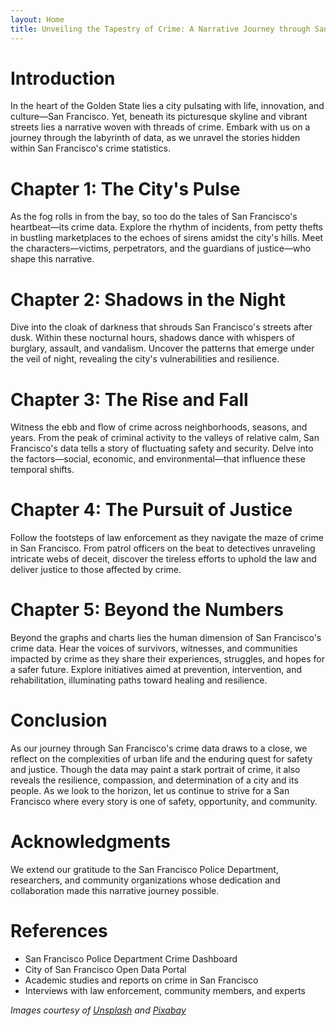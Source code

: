 ```yaml
---
layout: Home
title: Unveiling the Tapestry of Crime: A Narrative Journey through San Francisco's Data
---
```


# Introduction
In the heart of the Golden State lies a city pulsating with life, innovation, and culture—San Francisco. Yet, beneath its picturesque skyline and vibrant streets lies a narrative woven with threads of crime. Embark with us on a journey through the labyrinth of data, as we unravel the stories hidden within San Francisco's crime statistics.

# Chapter 1: The City's Pulse
As the fog rolls in from the bay, so too do the tales of San Francisco's heartbeat—its crime data. Explore the rhythm of incidents, from petty thefts in bustling marketplaces to the echoes of sirens amidst the city's hills. Meet the characters—victims, perpetrators, and the guardians of justice—who shape this narrative.

# Chapter 2: Shadows in the Night
Dive into the cloak of darkness that shrouds San Francisco's streets after dusk. Within these nocturnal hours, shadows dance with whispers of burglary, assault, and vandalism. Uncover the patterns that emerge under the veil of night, revealing the city's vulnerabilities and resilience.

# Chapter 3: The Rise and Fall
Witness the ebb and flow of crime across neighborhoods, seasons, and years. From the peak of criminal activity to the valleys of relative calm, San Francisco's data tells a story of fluctuating safety and security. Delve into the factors—social, economic, and environmental—that influence these temporal shifts.

# Chapter 4: The Pursuit of Justice
Follow the footsteps of law enforcement as they navigate the maze of crime in San Francisco. From patrol officers on the beat to detectives unraveling intricate webs of deceit, discover the tireless efforts to uphold the law and deliver justice to those affected by crime.

# Chapter 5: Beyond the Numbers
Beyond the graphs and charts lies the human dimension of San Francisco's crime data. Hear the voices of survivors, witnesses, and communities impacted by crime as they share their experiences, struggles, and hopes for a safer future. Explore initiatives aimed at prevention, intervention, and rehabilitation, illuminating paths toward healing and resilience.

# Conclusion
As our journey through San Francisco's crime data draws to a close, we reflect on the complexities of urban life and the enduring quest for safety and justice. Though the data may paint a stark portrait of crime, it also reveals the resilience, compassion, and determination of a city and its people. As we look to the horizon, let us continue to strive for a San Francisco where every story is one of safety, opportunity, and community.

# Acknowledgments
We extend our gratitude to the San Francisco Police Department, researchers, and community organizations whose dedication and collaboration made this narrative journey possible.

# References
- San Francisco Police Department Crime Dashboard
- City of San Francisco Open Data Portal
- Academic studies and reports on crime in San Francisco
- Interviews with law enforcement, community members, and experts

*Images courtesy of [Unsplash](https://unsplash.com) and [Pixabay](https://pixabay.com)*
